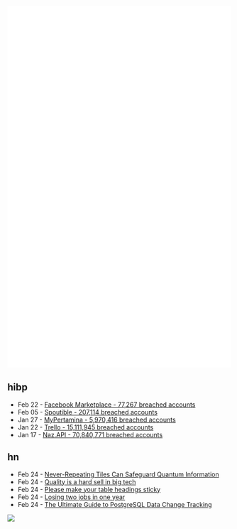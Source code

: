 ![Metrics](https://raw.githubusercontent.com/phixion/phixion/master/metrics.svg)

## hibp

<!--
for https://github.com/phixion/phixion/blob/main/.github/workflows/feeds.yml
-->
<!--START_SECTION:haveibeenpwnd-->
- Feb 22 - [Facebook Marketplace - 77,267 breached accounts](https://haveibeenpwned.com/PwnedWebsites#FacebookMarketplace)
- Feb 05 - [Spoutible - 207,114 breached accounts](https://haveibeenpwned.com/PwnedWebsites#Spoutible)
- Jan 27 - [MyPertamina - 5,970,416 breached accounts](https://haveibeenpwned.com/PwnedWebsites#MyPertamina)
- Jan 22 - [Trello - 15,111,945 breached accounts](https://haveibeenpwned.com/PwnedWebsites#Trello)
- Jan 17 - [Naz.API - 70,840,771 breached accounts](https://haveibeenpwned.com/PwnedWebsites#NazApi)
<!--END_SECTION:haveibeenpwnd-->

## hn

<!--
for https://github.com/phixion/phixion/blob/main/.github/workflows/feeds.yml
-->
<!--START_SECTION:hn-->
- Feb 24 - [Never-Repeating Tiles Can Safeguard Quantum Information](https://www.quantamagazine.org/never-repeating-tiles-can-safeguard-quantum-information-20240223/)
- Feb 24 - [Quality is a hard sell in big tech](https://www.pcloadletter.dev/blog/big-tech-quality/)
- Feb 24 - [Please make your table headings sticky](https://btxx.org/posts/Please_Make_Your_Table_Headings_Sticky/)
- Feb 24 - [Losing two jobs in one year](https://jbennetcodes.medium.com/how-to-lose-two-jobs-in-one-year-e8e428702b91)
- Feb 24 - [The Ultimate Guide to PostgreSQL Data Change Tracking](https://exaspark.medium.com/the-ultimate-guide-to-postgresql-data-change-tracking-c3fa88779572)
<!--END_SECTION:hn-->

<!--
for https://yhype.me
-->
![](https://hit.yhype.me/github/profile?user_id=13013670)
